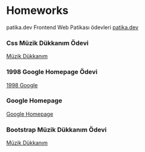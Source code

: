  # Homeworks
 patika.dev Frontend Web Patikası ödevleri [patika.dev](https://www.patika.dev/tr)

 ### Css Müzik Dükkanım Ödevi
 [Müzik Dükkanım](https://eca-instrument-shop.netlify.app/)
 
 ### 1998 Google Homepage Ödevi
 [1998 Google](https://eca-google1998.netlify.app/)

### Google Homepage
[Google Homepage](https://eca-googlehomepage.netlify.app/)

### Bootstrap Müzik Dükkanım Ödevi
[Müzik Dükkanım](https://eca-instrument-shop-bs.netlify.app/)
